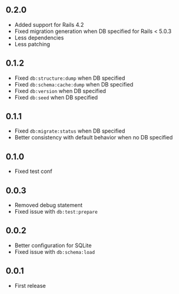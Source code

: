 ## 0.2.0

- Added support for Rails 4.2
- Fixed migration generation when DB specified for Rails < 5.0.3
- Less dependencies
- Less patching

## 0.1.2

- Fixed `db:structure:dump` when DB specified
- Fixed `db:schema:cache:dump` when DB specified
- Fixed `db:version` when DB specified
- Fixed `db:seed` when DB specified

## 0.1.1

- Fixed `db:migrate:status` when DB specified
- Better consistency with default behavior when no DB specified

## 0.1.0

- Fixed test conf

## 0.0.3

- Removed debug statement
- Fixed issue with `db:test:prepare`

## 0.0.2

- Better configuration for SQLite
- Fixed issue with `db:schema:load`

## 0.0.1

- First release

